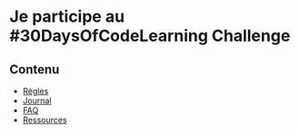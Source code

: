 # Je participe au #30DaysOfCodeLearning Challenge

## Contenu

* [Règles](regle.md)
* [Journal](journal.md)
* [FAQ](FAQ.md)
* [Ressources](ressources.md)
